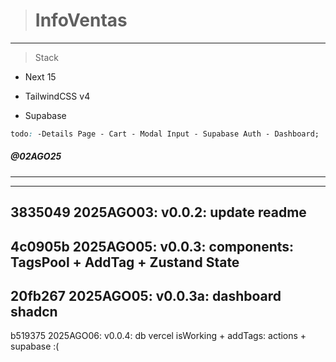 > # InfoVentas

---

> Stack

- Next 15

- TailwindCSS v4

- Supabase

```css
todo: -Details Page - Cart - Modal Input - Supabase Auth - Dashboard;
```

##### @02AGO25

---
---
3835049 2025AGO03: v0.0.2: update readme
---
4c0905b 2025AGO05: v0.0.3: components: TagsPool + AddTag + Zustand State
---
20fb267 2025AGO05: v0.0.3a: dashboard shadcn
---
b519375 2025AGO06: v0.0.4: db vercel isWorking + addTags: actions + supabase :(
